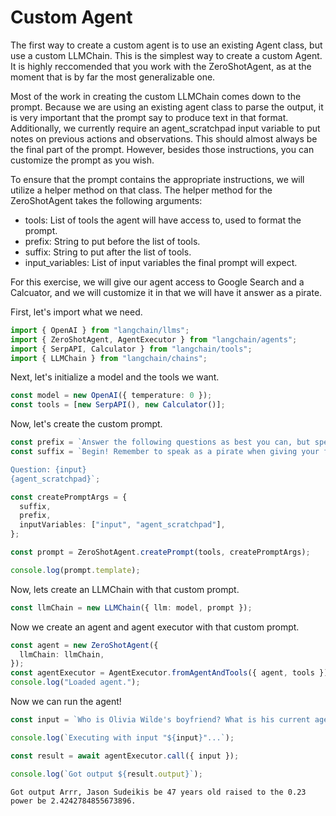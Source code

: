 # Custom Agent

The first way to create a custom agent is to use an existing Agent class, but use a custom LLMChain. This is the simplest way to create a custom Agent. It is highly reccomended that you work with the ZeroShotAgent, as at the moment that is by far the most generalizable one.

Most of the work in creating the custom LLMChain comes down to the prompt. Because we are using an existing agent class to parse the output, it is very important that the prompt say to produce text in that format. Additionally, we currently require an agent_scratchpad input variable to put notes on previous actions and observations. This should almost always be the final part of the prompt. However, besides those instructions, you can customize the prompt as you wish.

To ensure that the prompt contains the appropriate instructions, we will utilize a helper method on that class. The helper method for the ZeroShotAgent takes the following arguments:

- tools: List of tools the agent will have access to, used to format the prompt.
- prefix: String to put before the list of tools.
- suffix: String to put after the list of tools.
- input_variables: List of input variables the final prompt will expect.

For this exercise, we will give our agent access to Google Search and a Calcuator, and we will customize it in that we will have it answer as a pirate.

First, let's import what we need.

```typescript
import { OpenAI } from "langchain/llms";
import { ZeroShotAgent, AgentExecutor } from "langchain/agents";
import { SerpAPI, Calculator } from "langchain/tools";
import { LLMChain } from "langchain/chains";
```

Next, let's initialize a model and the tools we want.

```typescript
const model = new OpenAI({ temperature: 0 });
const tools = [new SerpAPI(), new Calculator()];
```

Now, let's create the custom prompt.

```typescript
const prefix = `Answer the following questions as best you can, but speaking as a pirate might speak. You have access to the following tools:`;
const suffix = `Begin! Remember to speak as a pirate when giving your final answer. Use lots of "Args"

Question: {input}
{agent_scratchpad}`;

const createPromptArgs = {
  suffix,
  prefix,
  inputVariables: ["input", "agent_scratchpad"],
};

const prompt = ZeroShotAgent.createPrompt(tools, createPromptArgs);

console.log(prompt.template);
```

Now, lets create an LLMChain with that custom prompt.

```typescript
const llmChain = new LLMChain({ llm: model, prompt });
```

Now we create an agent and agent executor with that custom prompt.

```typescript
const agent = new ZeroShotAgent({
  llmChain: llmChain,
});
const agentExecutor = AgentExecutor.fromAgentAndTools({ agent, tools });
console.log("Loaded agent.");
```

Now we can run the agent!

```typescript
const input = `Who is Olivia Wilde's boyfriend? What is his current age raised to the 0.23 power?`;

console.log(`Executing with input "${input}"...`);

const result = await agentExecutor.call({ input });

console.log(`Got output ${result.output}`);
```

```shell
Got output Arrr, Jason Sudeikis be 47 years old raised to the 0.23 power be 2.4242784855673896.
```
